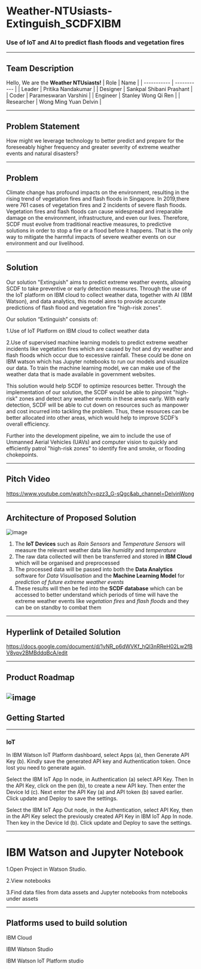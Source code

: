 # Weather-NTUsiasts-Extinguish_SCDFXIBM
### Use of IoT and AI to predict flash floods and vegetation fires

---
## Team Description

Hello, We are the **Weather NTUsiasts!**
| Role | Name |
| ----------- | ----------- |
| Leader | Pritika Nandakumar |
| Designer | Sankpal Shibani Prashant |
| Coder | Parameswaran Varshini |
| Engineer | Stanley Wong Qi Ren |
| Researcher | Wong Ming Yuan Delvin |

---
## Problem Statement
How might we leverage technology to better predict and prepare for the foreseeably higher frequency and greater severity of extreme weather events and natural disasters?

---
## Problem

Climate change has profound impacts on the environment, resulting in the rising trend of vegetation fires and flash floods in Singapore. In 2019,there were 761 cases of vegetation fires and 2 incidents of severe flash floods. Vegetation fires and flash floods can cause widespread and irreparable damage on the environment, infrastructure, and even our lives. Therefore, SCDF must evolve from traditional reactive measures, to predictive solutions in order to stop a fire or a flood before it happens. That is the only way to mitigate the harmful impacts of severe weather events on our environment and our livelihood. 

---
## Solution

Our solution "Extinguish" aims to predict extreme weather events, allowing SCDF to take preventive or early detection measures. Through the use of the IoT platform on IBM cloud to collect weather data, together with AI (IBM Watson), and data analytics, this model aims to provide accurate predictions of flash flood and vegetation fire "high-risk zones".

Our solution “Extinguish” consists of:

1.Use of IoT Platform on IBM cloud to collect weather data 

2.Use of supervised machine learning models to predict extreme weather incidents like vegetation fires which are caused by hot and dry weather and flash floods which occur due to excessive rainfall. These could be done on IBM watson which has Jupyter notebooks to run our models and visualize our data. To train the machine learning model, we can make use of the weather data that is made available in government websites. 

This solution would help SCDF to optimize resources better. Through the implementation of our solution, the SCDF would be able to pinpoint "high-risk" zones and detect any weather events in these areas early. With early detection, SCDF will be able to cut down on resources such as manpower and cost incurred into tackling the problem. Thus, these resources can be better allocated into other areas, which would help to improve SCDF’s overall efficiency. 

Further into the development pipeline, we aim to include the use of Unmanned Aerial Vehicles (UAVs) and computer vision to quickly and efficiently patrol "high-risk zones" to identify fire and smoke, or flooding chokepoints.

---
## Pitch Video
https://www.youtube.com/watch?v=pzz3_G-sQgc&ab_channel=DelvinWong






---
## Architecture of Proposed Solution
![image](https://user-images.githubusercontent.com/70022847/121149438-3f14f900-c875-11eb-9d76-924edace2466.png)
1. The **IoT Devices** such as *Rain Sensors* and *Temperature Sensors* will measure the relevant weather data like *humidity* and *temperature*
2. The raw data collected will then be transferred and stored in **IBM Cloud** which will be organised and preprocessed
3. The processed data will be passed into both the **Data Analytics** software for *Data Visualisation* and the **Machine Learning Model** for *prediction of future extreme weather events*
4. These results will then be fed into the **SCDF database** which can be accessed to better understand which periods of time will have the extreme weather events like *vegetation fires* and *flash floods* and they can be on standby to combat them
---
## Hyperlink of Detailed Solution
https://docs.google.com/document/d/1yNR_p6dWVKf_hQl3nRReH02Lw2fBV8vpv2BMBddqBcA/edit
















---
## Product Roadmap
![image](https://user-images.githubusercontent.com/70022847/121058581-10563e80-c7f3-11eb-826b-192366df737c.png)
---

## Getting Started
---
### IoT
In IBM Watson IoT Platform dashboard, select Apps (a), then Generate API Key (b). Kindly save the generated API key and Authentication token. Once lost you need to generate again.

Select the IBM IoT App In node, in Authentication (a) select API Key. Then In the API Key, click on the pen (b), to create a new API key. Then enter the Device Id (c).
Next enter the API Key (a) and API token (b) saved earlier. Click update and Deploy to save the settings.

Select the IBM IoT App Out node, in the Authentication, select API Key, then in the API Key select the previously created API Key in IBM IoT App In node. Then key in the Device Id (b). Click update and Deploy to save the settings.
 
 ---
# IBM Watson and Jupyter Notebook
1.Open Project in Watson Studio.

2.View notebooks

3.Find data files from data assets and Jupyter notebooks from notebooks under assets 

---
## Platforms used to build solution
IBM Cloud

IBM Watson Studio

IBM Watson IoT Platform studio
 





